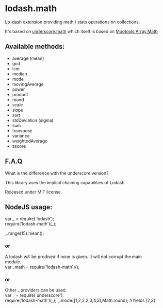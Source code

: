 lodash.math
===========

[Lo-dash](http://lodash.com) extension providing math / stats operations on collections.

It's based on [underscore.math](https://github.com/Delapouite/underscore.math) which itself is based on [Mootools Array.Math](https://github.com/arian/Array.Math)

## Available methods:

- average (mean)
- gcd
- lcm
- median
- mode
- movingAverage
- power
- product
- round
- scale
- slope
- sort
- stdDeviation (sigma)
- sum
- transpose
- variance
- weightedAverage
- zscore

## F.A.Q

What is the difference with the underscore version?

This library uses the implicit chaining capabilities of Lodash.


Released under MIT license

## NodeJS usage:

var _ = require('lodash');  
require('lodash-math')(_);

_.range(15).mean();

### or

A lodash will be prodived if none is given.  It will not corrupt the main module.  
var _math = require('lodash-math')();

### or

Other _ providers can be used.  
var _ = require('underscore');  
require('lodash-math')(_);
_.mode([1,2,2.2,3,4,3],Math.round);  //Yields [2,3]
